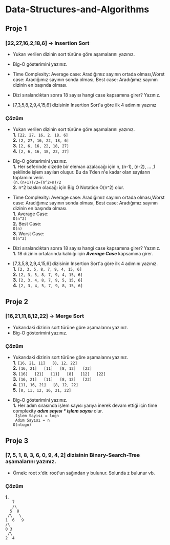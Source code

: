 # Data-Structures-and-Algorithms

## Proje 1

### [22,27,16,2,18,6] -> Insertion Sort

- Yukarı verilen dizinin sort türüne göre aşamalarını yazınız.
- Big-O gösterimini yazınız.
- Time Complexity: Average case: Aradığımız sayının ortada olması,Worst case: Aradığımız sayının sonda olması, Best case: Aradığımız sayının dizinin en başında olması.

- Dizi sıralandıktan sonra 18 sayısı hangi case kapsamına girer? Yazınız.


- [7,3,5,8,2,9,4,15,6] dizisinin Insertion Sort'a göre ilk 4 adımını yazınız

### Çözüm

- Yukarı verilen dizinin sort türüne göre aşamalarını yazınız.\
**1.** ``[22, 27, 16, 2, 18, 6]``\
**2.** ``[2, 27, 16, 22, 18, 6]``\
**3.** ``[2, 6, 16, 22, 18, 27]``\
**4.** ``[2, 6, 16, 18, 22, 27]``

- Big-O gösterimini yazınız.\
**1.** Her seferinde dizede bir eleman azalacağı için n, (n-1), (n-2), ... ,1 şeklinde işlem sayıları oluşur. Bu da 1'den n'e kadar olan sayıların toplamını verir.\
``(n.(n+1))/2=(n^2+n)/2``\
**2.** n^2 baskın olacağı için Big O Notation O(n^2) olur.

- Time Complexity: Average case: Aradığımız sayının ortada olması,Worst case: Aradığımız sayının sonda olması, Best case: Aradığımız sayının dizinin en başında olması.\
**1.** Average Case:\
``O(n^2)``\
**2.** Best Case:\
``O(n)``\
**3.** Worst Case:\
``O(n^2)``


- Dizi sıralandıktan sonra 18 sayısı hangi case kapsamına girer? Yazınız.\
**1.** 18 dizinin ortalarında kaldığı için ***Average Case*** kapsamına girer.

- [7,3,5,8,2,9,4,15,6] dizisinin Insertion Sort'a göre ilk 4 adımını yazınız.\
**1.** ``[2, 3, 5, 8, 7, 9, 4, 15, 6]``\
**2.** ``[2, 3, 5, 8, 7, 9, 4, 15, 6]``\
**3.** ``[2, 3, 4, 8, 7, 9, 5, 15, 6]``\
**4.** ``[2, 3, 4, 5, 7, 9, 8, 15, 6]``

## Proje 2
### [16,21,11,8,12,22] -> Merge Sort

- Yukarıdaki dizinin sort türüne göre aşamalarını yazınız.
- Big-O gösterimini yazınız.

### Çözüm

- Yukarıdaki dizinin sort türüne göre aşamalarını yazınız.\
**1.** ``[16, 21, 11]   [8, 12, 22]``\
**2.** ``[16, 21]   [11]   [8, 12]   [22]``\
**3.** ``[16]   [21]   [11]   [8]   [12]   [22]``\
**3.** ``[16, 21]   [11]   [8, 12]   [22]``\
**4.** ``[11, 16, 21]   [8, 12, 22]``\
**5.** ``[8, 11, 12, 16, 21, 22]``

- Big-O gösterimini yazınız.\
**1.** Her adım sırasında işlem sayısı yarıya inerek devam ettiği için time complexity ***adım sayısı * işlem sayısı*** olur.\
`` İşlem Sayısı = logn``\
`` Adım Sayısı = n``\
``O(nlogn)``

## Proje 3
### [7, 5, 1, 8, 3, 6, 0, 9, 4, 2] dizisinin Binary-Search-Tree aşamalarını yazınız.

- Örnek: root x'dir. root'un sağından y bulunur. Solunda z bulunur vb.

### Çözüm

**1.**\
  ``   7``\
``   /\``\
``  5  8``\
`` /\   \``\
``1  6   9``\
``/\ ``\
``0 3 ``\
``  /\ ``\
`` 2  4  ``

 
